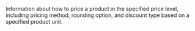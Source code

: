 Information about how to price a product in the specified price level, including pricing method, rounding option, and discount type based on a specified product unit.